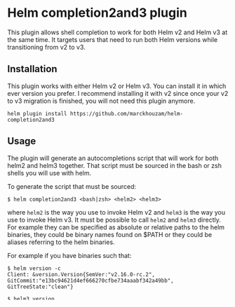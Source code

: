 # Helm completion2and3 plugin

This plugin allows shell completion to work for both Helm v2 and Helm v3
at the same time.  It targets users that need to run both Helm versions while transitioning from v2 to v3.

## Installation

This plugin works with either Helm v2 or Helm v3. You can install it in which ever version you prefer.
I recommend installing it with v2 since once your v2 to v3 migration is finished, you will not need this plugin anymore.

```
helm plugin install https://github.com/marckhouzam/helm-completion2and3
```

## Usage

The plugin will generate an autocompletions script that will work for
both helm2 and helm3 together.  That script must be sourced in the bash
or zsh shells you will use with helm.

To generate the script that must be sourced:
```
$ helm completion2and3 <bash|zsh> <helm2> <helm3>
```
where `helm2` is the way you use to invoke Helm v2
and `helm3` is the way you use to invoke Helm v3.
It must be possible to call `helm2` and `helm3` directly.
For example they can be specified as absolute or relative paths
to the helm binaries,
they could be binary names found on $PATH or they could
be aliases referring to the helm binaries.

For example if you have binaries such that:
```
$ helm version -c
Client: &version.Version{SemVer:"v2.16.0-rc.2", GitCommit:"e13bc94621d4ef666270cfbe734aaabf342a49bb", GitTreeState:"clean"}

$ helm3 version
version.BuildInfo{Version:"v3.0.0-rc.1", GitCommit:"ee77ae3d40fd599445ebd99b8fc04e2c86ca366c", GitTreeState:"clean", GoVersion:"go1.13.3"}
```
You can then do:
```
$ source <(helm completion2and3 bash helm helm3)
```

### Bash 3

Bash 3, which is the version on MacOS, does not support sourcing a file using `<()`.
Instead, you can do:
```
$ helm completion2and3 bash helm helm3 > comp.sh
$ source comp.sh
$ rm comp.sh
```
